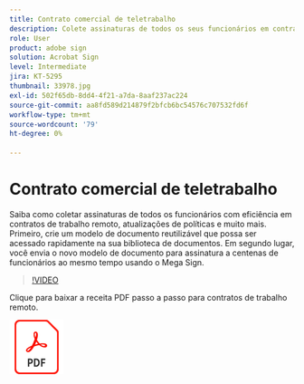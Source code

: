 ```yaml
---
title: Contrato comercial de teletrabalho
description: Colete assinaturas de todos os seus funcionários em contratos de trabalho remoto com eficiência
role: User
product: adobe sign
solution: Acrobat Sign
level: Intermediate
jira: KT-5295
thumbnail: 33978.jpg
exl-id: 502f65db-8dd4-4f21-a7da-8aaf237ac224
source-git-commit: aa8fd589d214879f2bfcb6bc54576c707532fd6f
workflow-type: tm+mt
source-wordcount: '79'
ht-degree: 0%

---
```


# Contrato comercial de teletrabalho

Saiba como coletar assinaturas de todos os funcionários com eficiência em contratos de trabalho remoto, atualizações de políticas e muito mais. Primeiro, crie um modelo de documento reutilizável que possa ser acessado rapidamente na sua biblioteca de documentos. Em segundo lugar, você envia o novo modelo de documento para assinatura a centenas de funcionários ao mesmo tempo usando o Mega Sign.

>[!VIDEO](https://video.tv.adobe.com/v/33978?quality=12&learn=on&hidetitle=true)

Clique para baixar a receita PDF passo a passo para contratos de trabalho remoto.

[![Baixar a Receita PDF](../assets/acrobat_PDF_96.png)](../assets/UseCaseRecipe-EN-UsingMegaSign.pdf)
